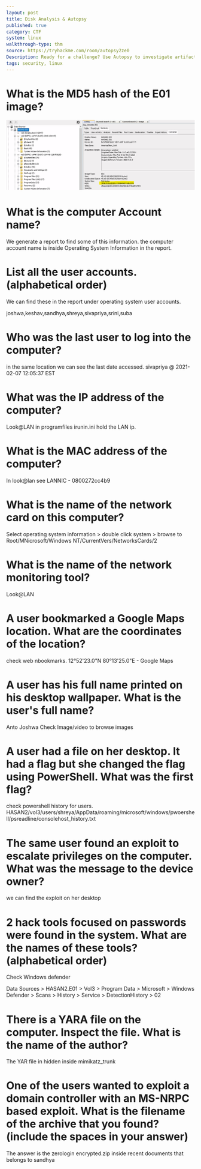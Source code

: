 ```yaml
---
layout: post
title: Disk Analysis & Autopsy
published: true
category: CTF
system: linux
walkthrough-type: thm
source: https://tryhackme.com/room/autopsy2ze0
Description: Ready for a challenge? Use Autopsy to investigate artifacts from a disk image.
tags: security, linux
---
```


# What is the MD5 hash of the E01 image?

<img src="/assets/disk-analysis01.png">

# What is the computer Account name?

We generate a report to find some of this information. the computer account name is inside Operating System Information in the report.

# List all the user accounts. (alphabetical order)

We can find these in the report under operating system user accounts.

joshwa,keshav,sandhya,shreya,sivapriya,srini,suba	

# Who was the last user to log into the computer?

in the same location we can see the last date accessed. sivapriya @ 	2021-02-07 12:05:37 EST

# What was the IP address of the computer?

Look@LAN in programfiles irunin.ini hold the LAN ip.

# What is the MAC address of the computer?

In look@lan see LANNIC - 0800272cc4b9

# What is the name of the network card on this computer?

Select operating system information > double click system > browse to Root/MNicrosoft/Windows NT/CurrentVers/NetworksCards/2

# What is the name of the network monitoring tool?

Look@LAN

# A user bookmarked a Google Maps location. What are the coordinates of the location?

check web nbookmarks. 12°52'23.0"N 80°13'25.0"E - Google Maps

# A user has his full name printed on his desktop wallpaper. What is the user's full name?

Anto Joshwa Check Image/video to browse images

# A user had a file on her desktop. It had a flag but she changed the flag using PowerShell. What was the first flag?

check powershell history for users. HASAN2/vol3/users/shreya/AppData/roaming/microsoft/windows/pwoershell/psreadline/consolehost_history.txt

# The same user found an exploit to escalate privileges on the computer. What was the message to the device owner?

we can find the exploit on her desktop

# 2 hack tools focused on passwords were found in the system. What are the names of these tools? (alphabetical order)

Check Windows defender

Data Sources > HASAN2.E01 > Vol3 > Program Data > Microsoft > Windows Defender > Scans > History > Service > DetectionHistory > 02

# There is a YARA file on the computer. Inspect the file. What is the name of the author?

The YAR file in hidden inside mimikatz_trunk 

# One of the users wanted to exploit a domain controller with an MS-NRPC based exploit. What is the filename of the archive that you found? (include the spaces in your answer)

The answer is the zerologin encrypted.zip inside recent documents that belongs to sandhya


